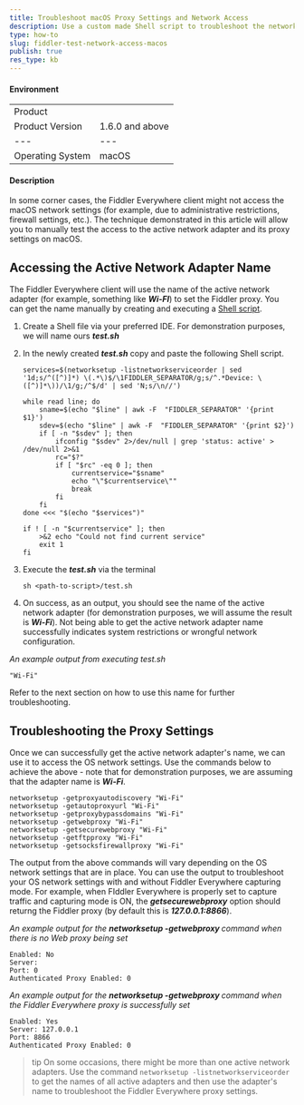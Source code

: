 ```yaml
---
title: Troubleshoot macOS Proxy Settings and Network Access
description: Use a custom made Shell script to troubleshoot the network access of Fiddler Everywhere
type: how-to
slug: fiddler-test-network-access-macos
publish: true
res_type: kb
---
```



#### Environment

|   |   |
|---|---|
| Product   |
| Product Version | 1.6.0 and above  |
|---|---|
| Operating System  | macOS |

#### Description

In some corner cases, the Fiddler Everywhere client might not access the macOS network settings (for example, due to administrative restrictions, firewall settings, etc.). The technique demonstrated in this article will allow you to manually test the access to the active network adapter and its proxy settings on macOS.

## Accessing the Active Network Adapter Name

The Fiddler Everywhere client will use the name of the active network adapter (for example, something like **_Wi-FI_**) to set the Fiddler proxy. You can get the name manually by creating and executing a [Shell script](https://en.wikipedia.org/wiki/Shell_script).

1. Create a Shell file via your preferred IDE. For demonstration purposes, we will name ours **_test.sh_**

2. In the newly created **_test.sh_** copy and paste the following Shell script.
    ```Shell
    services=$(networksetup -listnetworkserviceorder | sed '1d;s/^([^)]*) \(.*\)$/\1FIDDLER_SEPARATOR/g;s/^.*Device: \([^)]*\))/\1/g;/^$/d' | sed 'N;s/\n//')

    while read line; do
        sname=$(echo "$line" | awk -F  "FIDDLER_SEPARATOR" '{print $1}')
        sdev=$(echo "$line" | awk -F  "FIDDLER_SEPARATOR" '{print $2}')
        if [ -n "$sdev" ]; then
            ifconfig "$sdev" 2>/dev/null | grep 'status: active' > /dev/null 2>&1
            rc="$?"
            if [ "$rc" -eq 0 ]; then
                currentservice="$sname"
                echo "\"$currentservice\""
                break
            fi
        fi
    done <<< "$(echo "$services")"

    if ! [ -n "$currentservice" ]; then
        >&2 echo "Could not find current service"
        exit 1
    fi
    ```

3. Execute the **_test.sh_** via the terminal
    ```Console
    sh <path-to-script>/test.sh
    ```

4. On success, as an output, you should see the name of the active network adapter (for demonstration purposes, we will assume the result is **_Wi-Fi_**). Not being able to get the active network adapter name successfully indicates system restrictions or wrongful network configuration.

_An example output from executing test.sh_
```
"Wi-Fi"
```

Refer to the next section on how to use this name for further troubleshooting.

## Troubleshooting the Proxy Settings

Once we can successfully get the active network adapter's name, we can use it to access the OS network settings. Use the commands below to achieve the above - note that for demonstration purposes, we are assuming that the adapter name is **_Wi-Fi_**.

```Console
networksetup -getproxyautodiscovery "Wi-Fi"
networksetup -getautoproxyurl "Wi-Fi"
networksetup -getproxybypassdomains "Wi-Fi"
networksetup -getwebproxy "Wi-Fi"
networksetup -getsecurewebproxy "Wi-Fi"
networksetup -getftpproxy "Wi-Fi"
networksetup -getsocksfirewallproxy "Wi-Fi"
```

The output from the above commands will vary depending on the OS network settings that are in place. You can use the output to troubleshoot your OS network settings with and without Fiddler Everywhere capturing mode. For example, when FIddler Everywhere is properly set to capture traffic and capturing mode is ON, the **_getsecurewebproxy_** option should returng the Fiddler proxy (by default this is **_127.0.0.1:8866_**).

_An example output for the **networksetup -getwebproxy <adapter-name>** command when there is no Web proxy being set_
```Console
Enabled: No
Server: 
Port: 0
Authenticated Proxy Enabled: 0
```

_An example output for the **networksetup -getwebproxy <adapter-name>** command when the Fiddler Everywhere proxy is successfully set_
```Console
Enabled: Yes
Server: 127.0.0.1
Port: 8866
Authenticated Proxy Enabled: 0
```

>tip On some occasions, there might be more than one active network adapters. Use the command `networksetup -listnetworkserviceorder` to get the names of all active adapters and then use the adapter's name to troubleshoot the Fiddler Everywhere proxy settings. 
